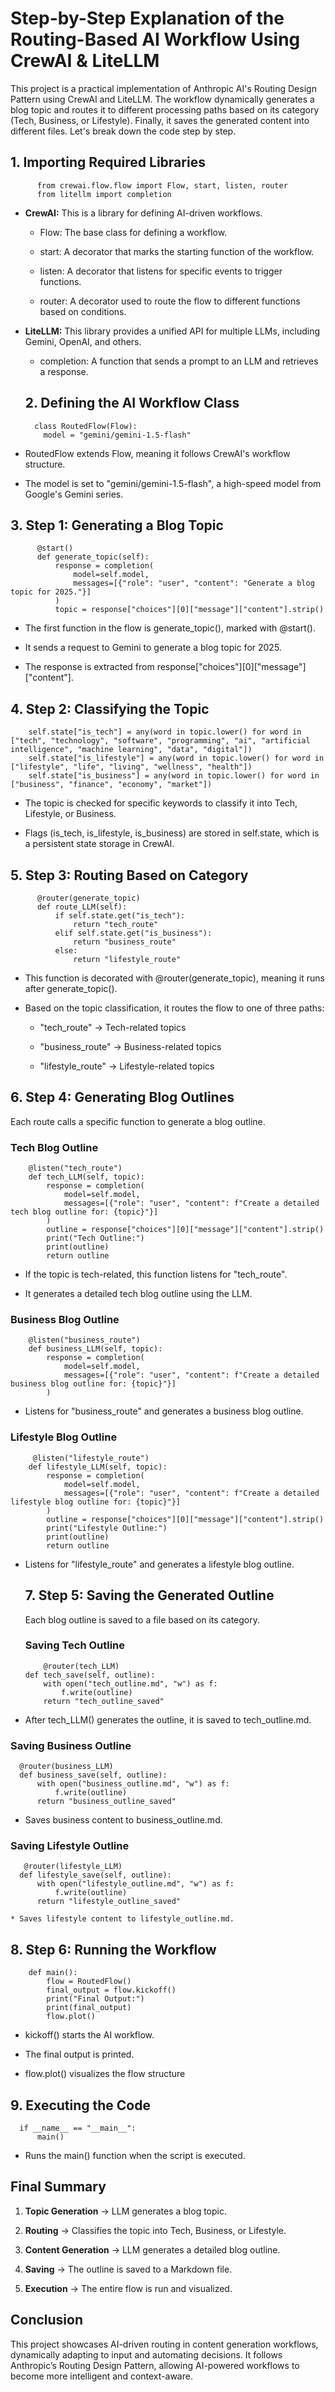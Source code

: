# Step-by-Step Explanation of the Routing-Based AI Workflow Using CrewAI & LiteLLM

This project is a practical implementation of Anthropic AI's Routing Design Pattern using CrewAI and LiteLLM. 
The workflow dynamically generates a blog topic and routes it to different processing paths based on its category (Tech, Business, or Lifestyle). Finally, it saves the generated content into different files. 
Let's break down the code step by step.

## 1. Importing Required Libraries

          from crewai.flow.flow import Flow, start, listen, router
          from litellm import completion

* **CrewAI:** This is a library for defining AI-driven workflows.

  * Flow: The base class for defining a workflow.

  * start: A decorator that marks the starting function of the workflow.

  * listen: A decorator that listens for specific events to trigger functions.

  * router: A decorator used to route the flow to different functions based on conditions.

* **LiteLLM:** This library provides a unified API for multiple LLMs, including Gemini, OpenAI, and others.

   * completion: A function that sends a prompt to an LLM and retrieves a response.


  ## 2. Defining the AI Workflow Class
  
        class RoutedFlow(Flow):
          model = "gemini/gemini-1.5-flash"

* RoutedFlow extends Flow, meaning it follows CrewAI's workflow structure.

* The model is set to "gemini/gemini-1.5-flash", a high-speed model from Google's Gemini series.


## 3. Step 1: Generating a Blog Topic

          @start()
          def generate_topic(self):
              response = completion(
                  model=self.model,
                  messages=[{"role": "user", "content": "Generate a blog topic for 2025."}]
              )
              topic = response["choices"][0]["message"]["content"].strip()


* The first function in the flow is generate_topic(), marked with @start().

* It sends a request to Gemini to generate a blog topic for 2025.

* The response is extracted from response["choices"][0]["message"]["content"].


## 4. Step 2: Classifying the Topic
        
        self.state["is_tech"] = any(word in topic.lower() for word in ["tech", "technology", "software", "programming", "ai", "artificial intelligence", "machine learning", "data", "digital"])
        self.state["is_lifestyle"] = any(word in topic.lower() for word in ["lifestyle", "life", "living", "wellness", "health"])
        self.state["is_business"] = any(word in topic.lower() for word in ["business", "finance", "economy", "market"])

* The topic is checked for specific keywords to classify it into Tech, Lifestyle, or Business.

* Flags (is_tech, is_lifestyle, is_business) are stored in self.state, which is a persistent state storage in CrewAI.


## 5. Step 3: Routing Based on Category

          @router(generate_topic)
          def route_LLM(self):
              if self.state.get("is_tech"):
                  return "tech_route"
              elif self.state.get("is_business"):
                  return "business_route"
              else:
                  return "lifestyle_route"


* This function is decorated with @router(generate_topic), meaning it runs after generate_topic().

* Based on the topic classification, it routes the flow to one of three paths:

  * "tech_route" → Tech-related topics

  * "business_route" → Business-related topics

  * "lifestyle_route" → Lifestyle-related topics


## 6. Step 4: Generating Blog Outlines

Each route calls a specific function to generate a blog outline.

### Tech Blog Outline

        @listen("tech_route")
        def tech_LLM(self, topic):
            response = completion(
                model=self.model,
                messages=[{"role": "user", "content": f"Create a detailed tech blog outline for: {topic}"}]
            )
            outline = response["choices"][0]["message"]["content"].strip()
            print("Tech Outline:")
            print(outline)
            return outline

* If the topic is tech-related, this function listens for "tech_route".

* It generates a detailed tech blog outline using the LLM.                 

### Business Blog Outline
        
        @listen("business_route")
        def business_LLM(self, topic):
            response = completion(
                model=self.model,
                messages=[{"role": "user", "content": f"Create a detailed business blog outline for: {topic}"}]
            )

* Listens for "business_route" and generates a business blog outline.

 ### Lifestyle Blog Outline
 
         @listen("lifestyle_route")
        def lifestyle_LLM(self, topic):
            response = completion(
                model=self.model,
                messages=[{"role": "user", "content": f"Create a detailed lifestyle blog outline for: {topic}"}]
            )
            outline = response["choices"][0]["message"]["content"].strip()
            print("Lifestyle Outline:")
            print(outline)
            return outline

  * Listens for "lifestyle_route" and generates a lifestyle blog outline.


    ## 7. Step 5: Saving the Generated Outline

    Each blog outline is saved to a file based on its category.

    ### Saving Tech Outline

            @router(tech_LLM)
        def tech_save(self, outline):
            with open("tech_outline.md", "w") as f:
                f.write(outline)
            return "tech_outline_saved"

  * After tech_LLM() generates the outline, it is saved to tech_outline.md.

### Saving Business Outline

      @router(business_LLM)
      def business_save(self, outline):
          with open("business_outline.md", "w") as f:
              f.write(outline)
          return "business_outline_saved"
          
* Saves business content to business_outline.md.

 ### Saving Lifestyle Outline

       @router(lifestyle_LLM)
      def lifestyle_save(self, outline):
          with open("lifestyle_outline.md", "w") as f:
              f.write(outline)
          return "lifestyle_outline_saved"

    * Saves lifestyle content to lifestyle_outline.md.


 ## 8. Step 6: Running the Workflow
       
        def main():
            flow = RoutedFlow()
            final_output = flow.kickoff()
            print("Final Output:")
            print(final_output)
            flow.plot()

* kickoff() starts the AI workflow.

* The final output is printed.

* flow.plot() visualizes the flow structure


## 9. Executing the Code

      if __name__ == "__main__":
          main()
 * Runs the main() function when the script is executed.

## Final Summary
1. **Topic Generation** → LLM generates a blog topic.

2. **Routing** → Classifies the topic into Tech, Business, or Lifestyle.

3. **Content Generation** → LLM generates a detailed blog outline.

4. **Saving** → The outline is saved to a Markdown file.

5. **Execution** → The entire flow is run and visualized.

## Conclusion

This project showcases AI-driven routing in content generation workflows, dynamically adapting to input and automating decisions. 
It follows Anthropic’s Routing Design Pattern, allowing AI-powered workflows to become more intelligent and context-aware.

